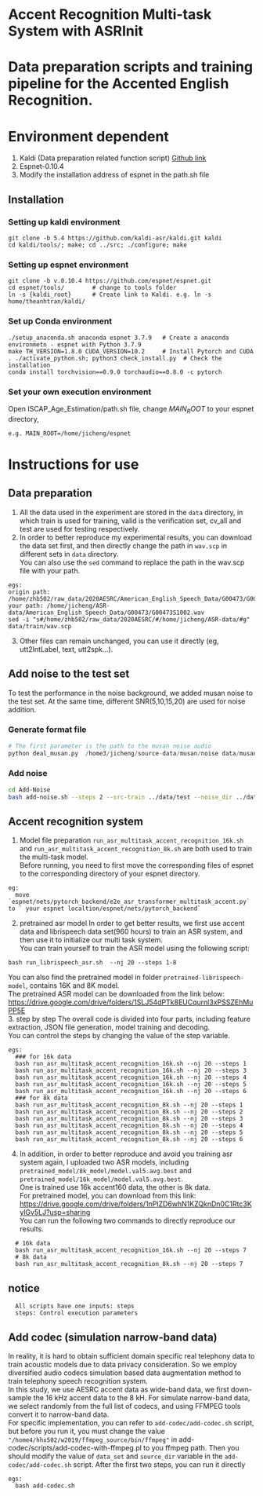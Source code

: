 # Accent Recognition Multi-task System with ASRInit

# Data preparation scripts and training pipeline for the Accented English Recognition.

# Environment dependent
  1. Kaldi (Data preparation related function script) [Github link](https://github.com/kaldi-asr/kaldi)
  2. Espnet-0.10.4
  4. Modify the installation address of espnet in the path.sh file
## Installation
### Setting up kaldi environment
```
git clone -b 5.4 https://github.com/kaldi-asr/kaldi.git kaldi
cd kaldi/tools/; make; cd ../src; ./configure; make
```
### Setting up espnet environment
```
git clone -b v.0.10.4 https://github.com/espnet/espnet.git
cd espnet/tools/        # change to tools folder
ln -s {kaldi_root}      # Create link to Kaldi. e.g. ln -s home/theanhtran/kaldi/
```
### Set up Conda environment
```
./setup_anaconda.sh anaconda espnet 3.7.9   # Create a anaconda environmetn - espnet with Python 3.7.9
make TH_VERSION=1.8.0 CUDA_VERSION=10.2     # Install Pytorch and CUDA
. ./activate_python.sh; python3 check_install.py  # Check the installation
conda install torchvision==0.9.0 torchaudio==0.8.0 -c pytorch
```
### Set your own execution environment
Open ISCAP_Age_Estimation/path.sh file, change $MAIN_ROOT$ to your espnet directory, 
```
e.g. MAIN_ROOT=/home/jicheng/espnet
```
# Instructions for use
## Data preparation
  1. All the data used in the experiment are stored in the `data` directory, in which train is used for training, valid is the verification set, 
    cv_all and test are used for testing respectively.
  2. In order to better reproduce my experimental results, you can download the data set first, and then directly change the path in `wav.scp` in different sets in `data` directory. <br>
  You can also use the `sed` command to replace the path in the wav.scp file with your path.
```
egs: 
origin path: /home/zhb502/raw_data/2020AESRC/American_English_Speech_Data/G00473/G00473S1002.wav
your path: /home/jicheng/ASR-data/American_English_Speech_Data/G00473/G00473S1002.wav
sed -i "s#/home/zhb502/raw_data/2020AESRC/#/home/jicheng/ASR-data/#g" data/train/wav.scp
```
3. Other files can remain unchanged, you can use it directly (eg, utt2IntLabel, text, utt2spk...).

## Add noise to the test set 
To test the performance in the noise background, we added musan noise to the test set.
At the same time, different SNR(5,10,15,20) are used for noise addition. <br>
### Generate format file
```python
# The first parameter is the path to the musan noise audio
python deal_musan.py  /home3/jicheng/source-data/musan/noise data/musan_noise
```
### Add noise
```sh
cd Add-Noise
bash add-noise.sh --steps 2 --src-train ../data/test --noise_dir ../data/musan_noise
```

## Accent recognition system
  1. Model file preparation
    `run_asr_multitask_accent_recognition_16k.sh` and `run_asr_multitask_accent_recognition_8k.sh` are both used to train the multi-task model.<br>
    Before running, you need to first move the corresponding files of espnet to the corresponding directory of your espnet directory. 
```
eg: 
  move `espnet/nets/pytorch_backend/e2e_asr_transformer_multitask_accent.py` to ` your espnet localtion/espnet/nets/pytorch_backend` 
```
  2. pretrained asr model
  In order to get better results, we first use accent data and librispeech data set(960 hours) to train an ASR system, and then use it to initialize our multi task system. <br>
  You can train yourself to train the ASR model using the following script:
  ```
  bash run_librispeech_asr.sh  --nj 20 --steps 1-8
  ```
  You can also find the pretrained model in folder `pretrained-librispeech-model`, contains 16K and 8K model. <br>
  The pretrained ASR model can be downloaded from the link below: https://drive.google.com/drive/folders/1SLJ54dPTk8EUCqurnl3xPSSZEhMuPP5E <br>
  3. step by step
    The overall code is divided into four parts, including feature extraction, JSON file generation, model training and decoding. <br>
    You can control the steps by changing the value of the step variable. 
```
egs: 
  ### for 16k data
  bash run_asr_multitask_accent_recognition_16k.sh --nj 20 --steps 1
  bash run_asr_multitask_accent_recognition_16k.sh --nj 20 --steps 3
  bash run_asr_multitask_accent_recognition_16k.sh --nj 20 --steps 4
  bash run_asr_multitask_accent_recognition_16k.sh --nj 20 --steps 5
  bash run_asr_multitask_accent_recognition_16k.sh --nj 20 --steps 6
  ### for 8k data
  bash run_asr_multitask_accent_recognition_8k.sh --nj 20 --steps 1
  bash run_asr_multitask_accent_recognition_8k.sh --nj 20 --steps 2
  bash run_asr_multitask_accent_recognition_8k.sh --nj 20 --steps 3
  bash run_asr_multitask_accent_recognition_8k.sh --nj 20 --steps 4
  bash run_asr_multitask_accent_recognition_8k.sh --nj 20 --steps 5
  bash run_asr_multitask_accent_recognition_8k.sh --nj 20 --steps 6
```


  4. In addition, in order to better reproduce and avoid you training asr system again, I uploaded two ASR models, including `pretrained_model/8k_model/model.val5.avg.best` and `pretrained_model/16k_model/model.val5.avg.best`.<br>
   One is trained use 16k accent160 data, the other is 8k data.<br>
     For pretrained model, you can download from this link: https://drive.google.com/drive/folders/1nPlZD6whN1KZQknDn0C1Rtc3KylGv5LJ?usp=sharing<br>
     You can run the following two commands to directly reproduce our results.
```
  # 16k data
  bash run_asr_multitask_accent_recognition_16k.sh --nj 20 --steps 7 
  # 8k data
  bash run_asr_multitask_accent_recognition_8k.sh --nj 20 --steps 7
```

## notice
```
  All scripts have one inputs: steps
  steps: Control execution parameters
```  

## Add codec (simulation narrow-band data)
  In reality, it is hard to obtain sufficient domain specific real telephony data to train acoustic models due to data privacy consideration. So we employ diversified audio codecs simulation based data augmentation method to train telephony speech recognition system.<br>
  In this study, we use AESRC accent data as wide-band data, we first down-sample the 16 kHz accent data to the 8 kH. For simulate narrow-band data, we select randomly from the full list of codecs, and using FFMPEG tools convert it to narrow-band data.<br>
  For specific implementation, you can refer to `add-codec/add-codec.sh` script, but before you run it, you must change the value `"/home4/hhx502/w2019/ffmpeg_source/bin/ffmpeg"` in add-codec/scripts/add-codec-with-ffmpeg.pl to you ffmpeg path. Then you should modify the value of `data_set` and `source_dir` variable in the `add-codec/add-codec.sh` script. After the first two steps, you can run it directly<br>
```
egs:
  bash add-codec.sh
```
